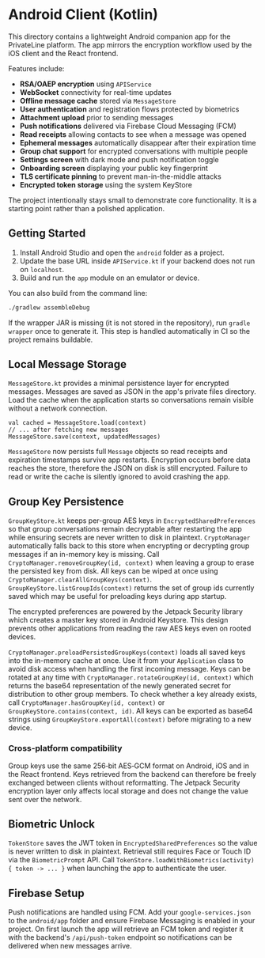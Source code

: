 # Android Client (Kotlin)

This directory contains a lightweight Android companion app for the PrivateLine
platform. The app mirrors the encryption workflow used by the iOS client and the
React frontend.

Features include:

* **RSA/OAEP encryption** using `APIService`
* **WebSocket** connectivity for real-time updates
* **Offline message cache** stored via `MessageStore`
* **User authentication** and registration flows protected by biometrics
* **Attachment upload** prior to sending messages
* **Push notifications** delivered via Firebase Cloud Messaging (FCM)
* **Read receipts** allowing contacts to see when a message was opened
* **Ephemeral messages** automatically disappear after their expiration time
* **Group chat support** for encrypted conversations with multiple people
* **Settings screen** with dark mode and push notification toggle
* **Onboarding screen** displaying your public key fingerprint
* **TLS certificate pinning** to prevent man-in-the-middle attacks
* **Encrypted token storage** using the system KeyStore

The project intentionally stays small to demonstrate core functionality. It is a
starting point rather than a polished application.

## Getting Started

1. Install Android Studio and open the `android` folder as a project.
2. Update the base URL inside `APIService.kt` if your backend does not run on
   `localhost`.
3. Build and run the `app` module on an emulator or device.

You can also build from the command line:

```bash
./gradlew assembleDebug
```

If the wrapper JAR is missing (it is not stored in the repository),
run `gradle wrapper` once to generate it. This step is handled automatically
in CI so the project remains buildable.

## Local Message Storage

`MessageStore.kt` provides a minimal persistence layer for encrypted messages.
Messages are saved as JSON in the app's private files directory. Load the cache
when the application starts so conversations remain visible without a network
connection.

```
val cached = MessageStore.load(context)
// ... after fetching new messages
MessageStore.save(context, updatedMessages)
```

`MessageStore` now persists full `Message` objects so read receipts and
expiration timestamps survive app restarts. Encryption occurs before data
reaches the store, therefore the JSON on disk is still encrypted. Failure to
read or write the cache is silently ignored to avoid crashing the app.

## Group Key Persistence

`GroupKeyStore.kt` keeps per-group AES keys in `EncryptedSharedPreferences` so
that group conversations remain decryptable after restarting the app while
ensuring secrets are never written to disk in plaintext. `CryptoManager`
automatically falls back to this store when encrypting or decrypting group
messages if an in-memory key is missing. Call
`CryptoManager.removeGroupKey(id, context)` when leaving a group to erase the
persisted key from disk. All keys can be wiped at once using
`CryptoManager.clearAllGroupKeys(context)`. `GroupKeyStore.listGroupIds(context)`
returns the set of group ids currently saved which may be useful for preloading
keys during app startup.

The encrypted preferences are powered by the Jetpack Security library which
creates a master key stored in Android Keystore. This design prevents other
applications from reading the raw AES keys even on rooted devices.

`CryptoManager.preloadPersistedGroupKeys(context)` loads all saved keys into the
in-memory cache at once. Use it from your `Application` class to avoid disk
access when handling the first incoming message. Keys can be rotated at any time
with `CryptoManager.rotateGroupKey(id, context)` which returns the base64
representation of the newly generated secret for distribution to other group
members. To check whether a key already exists, call
`CryptoManager.hasGroupKey(id, context)` or `GroupKeyStore.contains(context, id)`.
All keys can be exported as base64 strings using `GroupKeyStore.exportAll(context)`
before migrating to a new device.

### Cross‑platform compatibility

Group keys use the same 256‑bit AES‑GCM format on Android, iOS and in the
React frontend. Keys retrieved from the backend can therefore be freely
exchanged between clients without reformatting. The Jetpack Security
encryption layer only affects local storage and does not change the value sent
over the network.

## Biometric Unlock

`TokenStore` saves the JWT token in `EncryptedSharedPreferences` so the value is
never written to disk in plaintext. Retrieval still requires Face or Touch ID
via the `BiometricPrompt` API. Call
`TokenStore.loadWithBiometrics(activity) { token -> ... }` when launching the
app to authenticate the user.

## Firebase Setup

Push notifications are handled using FCM. Add your `google-services.json` to the
`android/app` folder and ensure Firebase Messaging is enabled in your project.
On first launch the app will retrieve an FCM token and register it with the
backend's `/api/push-token` endpoint so notifications can be delivered when new
messages arrive.
